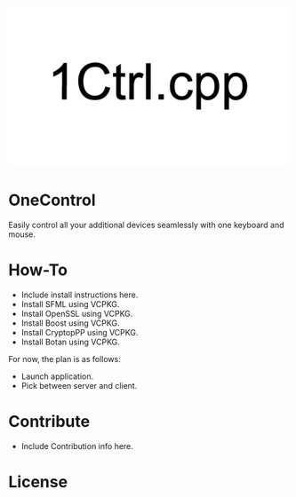 <h1 align="center">
<img src="./images/Logo.png">
<br/>

# OneControl

Easily control all your additional devices seamlessly with one keyboard and mouse.

# How-To
- Include install instructions here.
- Install SFML using VCPKG.
- Install OpenSSL using VCPKG.
- Install Boost using VCPKG.
- Install CryptopPP using VCPKG.
- Install Botan using VCPKG.

For now, the plan is as follows:
- Launch application.
- Pick between server and client.

# Contribute
- Include Contribution info here.

# License